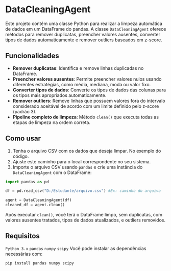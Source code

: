 # DataCleaningAgent

Este projeto contém uma classe Python para realizar a limpeza automática de dados em um DataFrame do pandas. A classe `DataCleaningAgent`
oferece métodos para remover duplicatas, preencher valores ausentes, converter tipos de dados automaticamente e remover outliers baseados em z-score.

## Funcionalidades

- **Remover duplicatas**: Identifica e remove linhas duplicadas no DataFrame.
- **Preencher valores ausentes**: Permite preencher valores nulos usando diferentes estratégias, como média, mediana, moda ou valor fixo.
- **Converter tipos de dados**: Converte os tipos de dados das colunas para os tipos mais apropriados automaticamente.
- **Remover outliers**: Remove linhas que possuem valores fora do intervalo considerado aceitável de acordo com um limite definido pelo z-score (padrão 3).
- **Pipeline completo de limpeza**: Método `clean()` que executa todas as etapas de limpeza na ordem correta.

## Como usar

1. Tenha o arquivo CSV com os dados que deseja limpar. No exemplo do código.
2. Ajuste este caminho para o local correspondente no seu sistema.
3. Importe o arquivo CSV usando `pandas` e crie uma instância do `DataCleaningAgent` com o DataFrame:

```python
import pandas as pd

df = pd.read_csv("D:/Estudante/arquivo.csv") #Ex: caminho do arquivo

agent = DataCleaningAgent(df)
cleaned_df = agent.clean()
```
Após executar ```clean()```, você terá o DataFrame limpo, sem duplicatas, com valores ausentes tratados,
tipos de dados atualizados, e outliers removidos.

## Requisitos
```Python 3.x```
```pandas```
```numpy```
```scipy```
Você pode instalar as dependências necessárias com:
```python
pip install pandas numpy scipy
```



